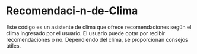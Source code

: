 # Recomendaci-n-de-Clima
Este código es un asistente de clima que ofrece recomendaciones según el clima ingresado por el usuario. El usuario puede optar por recibir recomendaciones o no. Dependiendo del clima, se proporcionan consejos útiles.

